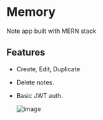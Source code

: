 # Memory

Note app built with MERN stack


## Features

- Create, Edit, Duplicate
- Delete notes.
- Basic JWT auth.


  ![image](https://github.com/user-attachments/assets/c8f8399b-d766-4a00-8604-b4f042d85763)





